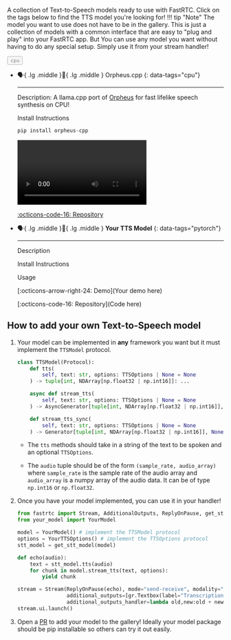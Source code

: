 <style>
.tag-button {
    cursor: pointer;
    opacity: 0.5;
    transition: opacity 0.2s ease;
}

.tag-button > code {
    color: var(--supernova);
}

.tag-button.active {
    opacity: 1;
}
</style>

A collection of Text-to-Speech models ready to use with FastRTC. Click on the tags below to find the TTS model you're looking for!
!!! tip "Note"
    The model you want to use does not have to be in the gallery. This is just a collection of models with a common interface that are easy to "plug and play" into your FastRTC app. But You can use any model you want without having to do any special setup. Simply use it from your stream handler!


<div class="tag-buttons">
  <button class="tag-button" data-tag="cpu"><code>cpu</code></button>
</div>

<script>
function filterCards() {
    const activeButtons = document.querySelectorAll('.tag-button.active');
    const selectedTags = Array.from(activeButtons).map(button => button.getAttribute('data-tag'));
    const cards = document.querySelectorAll('.grid.cards > ul > li > p[data-tags]');
    
    cards.forEach(card => {
        const cardTags = card.getAttribute('data-tags').split(',');
        const shouldShow = selectedTags.length === 0 || selectedTags.some(tag => cardTags.includes(tag));
        card.parentElement.style.display = shouldShow ? 'block' : 'none';
    });
}
document.querySelectorAll('.tag-button').forEach(button => {
    button.addEventListener('click', () => {
        button.classList.toggle('active');
        filterCards();
    });
});
</script>


<div class="grid cards" markdown>

-   :speaking_head:{ .lg .middle }:eyes:{ .lg .middle } Orpheus.cpp
{: data-tags="cpu"}

    ---

    Description: 
    A llama.cpp port of [Orpheus](https://github.com/canopyai/Orpheus-TTS/tree/main) for fast lifelike speech synthesis on CPU!

    Install Instructions
    ```python
    pip install orpheus-cpp
    ```

    <video src="https://github.com/user-attachments/assets/54dfffc9-1981-4d12-b4d1-eb68ab27e5ad" controls style="text-align: center"></video>

    
    [:octicons-code-16: Repository](https://github.com/freddyaboulton/orpheus-cpp)

-   :speaking_head:{ .lg .middle }:eyes:{ .lg .middle } __Your TTS Model__
{: data-tags="pytorch"}

    ---

    Description

    Install Instructions

    Usage

    [:octicons-arrow-right-24: Demo](Your demo here)
    
    [:octicons-code-16: Repository](Code here)

</div>

## How to add your own Text-to-Speech model

1. Your model can be implemented in **any** framework you want but it must implement the `TTSModel` protocol.

    ```python
    class TTSModel(Protocol):
        def tts(
            self, text: str, options: TTSOptions | None = None
        ) -> tuple[int, NDArray[np.float32 | np.int16]]: ...

        async def stream_tts(
            self, text: str, options: TTSOptions | None = None
        ) -> AsyncGenerator[tuple[int, NDArray[np.float32 | np.int16]], None]: ...

        def stream_tts_sync(
            self, text: str, options: TTSOptions | None = None
        ) -> Generator[tuple[int, NDArray[np.float32 | np.int16]], None, None]: ...
    ```

    * The `tts` methods should take in a string of the text to be spoken and an optional `TTSOptions`.

    * The `audio` tuple should be of the form `(sample_rate, audio_array)` where `sample_rate` is the sample rate of the audio array and `audio_array` is a numpy array of the audio data. It can be of type `np.int16` or `np.float32`.

2. Once you have your model implemented, you can use it in your handler!

    ```python
    from fastrtc import Stream, AdditionalOutputs, ReplyOnPause, get_stt_model
    from your_model import YourModel

    model = YourModel() # implement the TTSModel protocol
    options = YourTTSOptions() # implement the TTSOptions protocol
    stt_model = get_stt_model(model)

    def echo(audio):
        text = stt_model.tts(audio)
        for chunk in model.stream_tts(text, options):
            yield chunk

    stream = Stream(ReplyOnPause(echo), mode="send-receive", modality="audio",
                    additional_outputs=[gr.Textbox(label="Transcription")],
                    additional_outputs_handler=lambda old,new:old + new)
    stream.ui.launch()
    ```

3. Open a [PR](https://github.com/freddyaboulton/fastrtc/edit/main/docs/text_to_speech_gallery.md) to add your model to the gallery! Ideally your model package should be pip installable so others can try it out easily.
